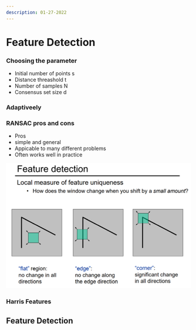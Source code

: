 ```yaml
---
description: 01-27-2022
---
```


# Feature Detection

### Choosing the parameter

* Initial number of points s
* Distance threashold t
* Number of samples N
* Consensus set size d

### Adaptiveely

### RANSAC pros and cons

* Pros
* simple and general
* Appicable to many different problems
* Often works well in practice



![](.gitbook/assets/image.png)

### Harris Features

## Feature Detection
